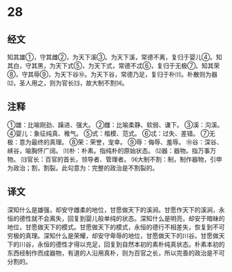 # 28

## 经文

知其雄①，守其雌②，为天下溪③。为天下溪，常德不离，复归于婴儿④。知其白，守其黑，为天下式⑤，为天下式，常德不忒⑥，复归于无极⑦。知其荣⑧，守其辱⑨，为天下谷⑩。为天下谷，常德乃足，复归于朴⑾。朴散则为器⑿，圣人用之，则为官长⒀，故大制不割⒁。

## 注释

①雄：比喻刚劲、躁进、强大。
②雌：比喻柔静、软弱、谦下。
③溪：沟溪。
④婴儿：象征纯真、稚气。
⑤式：楷模、范式。
⑥忒：过失、差错。
⑦无极：意为最终的真理。
⑧荣：荣誉，宠幸。
⑨辱：侮辱、羞辱。
⑩谷：深谷、峡谷，喻胸怀广阔。
⑾朴：朴素。指纯朴的原始状态。
⑿器：器物。指万事万物。
⒀官长：百官的首长，领导者、管理者。
⒁大制不割：制，制作器物，引申为政治；割，割裂。此句意为：完整的政治是不割裂的。

## 译文

深知什么是雄强，却安守雌柔的地位，甘愿做天下的溪涧。甘愿作天下的溪涧，永恒的德性就不会离失，回复到婴儿般单纯的状态。深知什么是明亮，却安于暗昧的地位，甘愿做天下的模式。甘愿做天下的模式，永恒的德行不相差失，恢复到不可穷极的真理。深知什么是荣耀，却安守卑辱的地位，甘愿做天下的川谷。甘愿做天下的川谷，永恒的德性才得以充足，回复到自然本初的素朴纯真状态。朴素本初的东西经制作而成器物，有道的人沿用真朴，则为百官之长，所以完善的政治是不可分割的。

